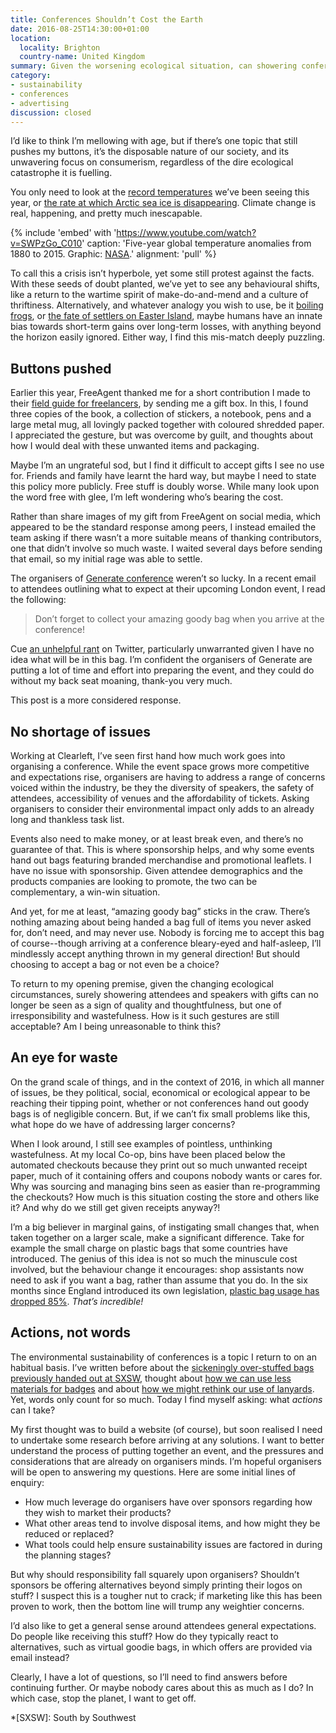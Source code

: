 ```yaml
---
title: Conferences Shouldn’t Cost the Earth
date: 2016-08-25T14:30:00+01:00
location:
  locality: Brighton
  country-name: United Kingdom
summary: Given the worsening ecological situation, can showering conference attendees with gifts still be seen as an act of thoughtfulness?
category:
- sustainability
- conferences
- advertising
discussion: closed
---
```

I’d like to think I’m mellowing with age, but if there’s one topic that still pushes my buttons, it’s the disposable nature of our society, and its unwavering focus on consumerism, regardless of the dire ecological catastrophe it is fuelling.

You only need to look at the [record temperatures][1] we’ve been seeing this year, or [the rate at which Arctic sea ice is disappearing][2]. Climate change is real, happening, and pretty much inescapable.

{% include 'embed' with 'https://www.youtube.com/watch?v=SWPzGo_C010'
  caption: 'Five-year global temperature anomalies from 1880 to 2015. Graphic: [NASA](http://svs.gsfc.nasa.gov/cgi-bin/details.cgi?aid=4419).'
  alignment: 'pull'
%}

To call this a crisis isn’t hyperbole, yet some still protest against the facts. With these seeds of doubt planted, we’ve yet to see any behavioural shifts, like a return to the wartime spirit of make-do-and-mend and a culture of thriftiness. Alternatively, and whatever analogy you wish to use, be it [boiling frogs][3], or [the fate of settlers on Easter Island][4], maybe humans have an innate bias towards short-term gains over long-term losses, with anything beyond the horizon easily ignored. Either way, I find this mis-match deeply puzzling.

## Buttons pushed

Earlier this year, FreeAgent thanked me for a short contribution I made to their [field guide for freelancers][5], by sending me a gift box. In this, I found three copies of the book, a collection of stickers, a notebook, pens and a large metal mug, all lovingly packed together with coloured shredded paper. I appreciated the gesture, but was overcome by guilt, and thoughts about how I would deal with these unwanted items and packaging.

Maybe I’m an ungrateful sod, but I find it difficult to accept gifts I see no use for. Friends and family have learnt the hard way, but maybe I need to state this policy more publicly. Free stuff is doubly worse. While many look upon the word free with glee, I’m left wondering who’s bearing the cost.

Rather than share images of my gift from FreeAgent on social media, which appeared to be the standard response among peers, I instead emailed the team asking if there wasn’t a more suitable means of thanking contributors, one that didn’t involve so much waste. I waited several days before sending that email, so my initial rage was able to settle.

The organisers of [Generate conference][6] weren’t so lucky. In a recent email to attendees outlining what to expect at their upcoming London event, I read the following:

> Don’t forget to collect your amazing goody bag when you arrive at the conference!

Cue [an unhelpful rant][7] on Twitter, particularly unwarranted given I have no idea what will be in this bag. I’m confident the organisers of Generate are putting a lot of time and effort into preparing the event, and they could do without my back seat moaning, thank-you very much.

This post is a more considered response.

## No shortage of issues

Working at Clearleft, I’ve seen first hand how much work goes into organising a conference. While the event space grows more competitive and expectations rise, organisers are having to address a range of concerns voiced within the industry, be they the diversity of speakers, the safety of attendees, accessibility of venues and the affordability of tickets. Asking organisers to consider their environmental impact only adds to an already long and thankless task list.

Events also need to make money, or at least break even, and there’s no guarantee of that. This is where sponsorship helps, and why some events hand out bags featuring branded merchandise and promotional leaflets. I have no issue with sponsorship. Given attendee demographics and the products companies are looking to promote, the two can be complementary, a win-win situation.

And yet, for me at least, “amazing goody bag” sticks in the craw. There’s nothing amazing about being handed a bag full of items you never asked for, don’t need, and may never use. Nobody is forcing me to accept this bag of course--though arriving at a conference bleary-eyed and half-asleep, I’ll mindlessly accept anything thrown in my general direction! But should choosing to accept a bag or not even be a choice?

To return to my opening premise, given the changing ecological circumstances, surely showering attendees and speakers with gifts can no longer be seen as a sign of quality and thoughtfulness, but one of irresponsibility and wastefulness. How is it such gestures are still acceptable? Am I being unreasonable to think this?

## An eye for waste

On the grand scale of things, and in the context of 2016, in which all manner of issues, be they political, social, economical or ecological appear to be reaching their tipping point, whether or not conferences hand out goody bags is of negligible concern. But, if we can’t fix small problems like this, what hope do we have of addressing larger concerns?

When I look around, I still see examples of pointless, unthinking wastefulness. At my local Co-op, bins have been placed below the automated checkouts because they print out so much unwanted receipt paper, much of it containing offers and coupons nobody wants or cares for. Why was sourcing and managing bins seen as easier than re-programming the checkouts? How much is this situation costing the store and others like it? And why do we still get given receipts anyway?!

I’m a big believer in marginal gains, of instigating small changes that, when taken together on a larger scale, make a significant difference. Take for example the small charge on plastic bags that some countries have introduced. The genius of this idea is not so much the minuscule cost involved, but the behaviour change it encourages: shop assistants now need to ask if you want a bag, rather than assume that you do. In the six months since England introduced its own legislation, [plastic bag usage has dropped 85%][8]. *That’s incredible!*

## Actions, not words

The environmental sustainability of conferences is a topic I return to on an habitual basis. I’ve written before about the [sickeningly over-stuffed bags previously handed out at SXSW][9], thought about [how we can use less materials for badges][10] and about [how we might rethink our use of lanyards][11]. Yet, words only count for so much. Today I find myself asking: what *actions* can I take?

My first thought was to build a website (of course), but soon realised I need to undertake some research before arriving at any solutions. I want to better understand the process of putting together an event, and the pressures and considerations that are already on organisers minds. I’m hopeful organisers will be open to answering my questions. Here are some initial lines of enquiry:

* How much leverage do organisers have over sponsors regarding how they wish to market their products?
* What other areas tend to involve disposal items, and how might they be reduced or replaced?
* What tools could help ensure sustainability issues are factored in during the planning stages?

But why should responsibility fall squarely upon organisers? Shouldn’t sponsors be offering alternatives beyond simply printing their logos on stuff? I suspect this is a tougher nut to crack; if marketing like this has been proven to work, then the bottom line will trump any weightier concerns.

I’d also like to get a general sense around attendees general expectations. Do people like receiving this stuff? How do they typically react to alternatives, such as virtual goodie bags, in which offers are provided via email instead?

Clearly, I have a lot of questions, so I’ll need to find answers before continuing further. Or maybe nobody cares about this as much as I do? In which case, stop the planet, I want to get off.

[1]: https://www.theguardian.com/science/2016/mar/14/february-breaks-global-temperature-records-by-shocking-amount
[2]: https://www.theguardian.com/environment/climate-consensus-97-per-cent/2016/aug/22/historical-documents-reveal-arctic-sea-ice-is-disappearing-at-record-speed
[3]: https://en.wikipedia.org/wiki/Boiling_frog
[4]: /links/2016/04/easter_island
[5]: https://www.freeagent.com/fieldguide/
[6]: http://www.generateconf.com
[7]: https://twitter.com/paulrobertlloyd/status/768395089395781632
[8]: https://www.theguardian.com/environment/2016/jul/30/england-plastic-bag-usage-drops-85-per-cent-since-5p-charged-introduced
[9]: /2009/03/nothing_green_about_sxsw
[10]: /2010/08/dconstruct_conference_badge
[11]: /2015/07/lanyards

*[SXSW]: South by Southwest
